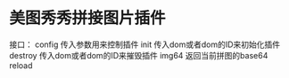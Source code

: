 # 美图秀秀拼接图片插件

接口：
config 传入参数用来控制插件
init   传入dom或者dom的ID来初始化插件
destroy  传入dom或者dom的ID来摧毁插件
img64    返回当前拼图的base64
reload
